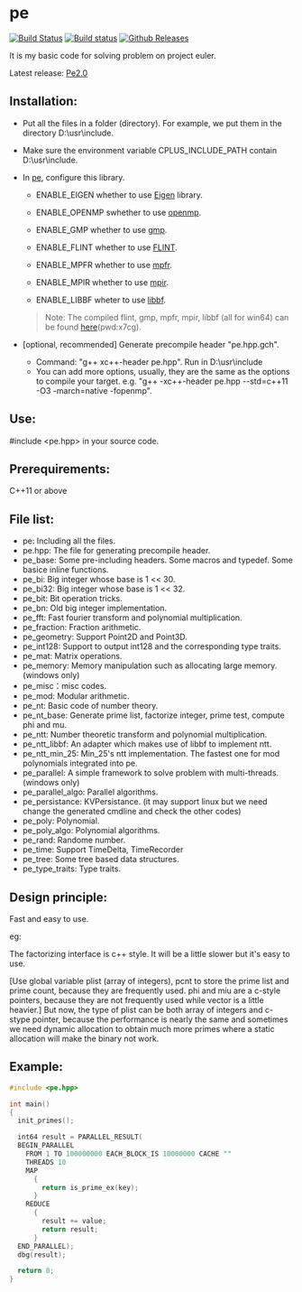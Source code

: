 pe
==

[![Build Status](https://travis-ci.org/baihacker/pe.svg?branch=master)](https://travis-ci.org/baihacker/pe)
[![Build status](https://ci.appveyor.com/api/projects/status/scaji00tde2gb7uy?svg=true)](https://ci.appveyor.com/project/baihacker/pe)
[![Github Releases](https://img.shields.io/github/release/baihacker/pe.svg)](https://github.com/baihacker/pe/releases)

It is my basic code for solving problem on project euler.

Latest release: [Pe2.0](https://github.com/baihacker/pe/releases)

Installation:
-------------
* Put all the files in a folder (directory). For example, we put them in the directory D:\usr\include.
* Make sure the environment variable CPLUS_INCLUDE_PATH contain D:\usr\include.
* In [pe](https://github.com/baihacker/pe/blob/master/pe), configure this library. 
  * ENABLE_EIGEN whether to use [Eigen](http://eigen.tuxfamily.org/index.php?title=Main_Page) library.
  
  * ENABLE_OPENMP swhether to use [openmp](http://www.openmp.org).
  
  * ENABLE_GMP whether to use [gmp](https://gmplib.org).
  
  * ENABLE_FLINT whether to use [FLINT](http://www.flintlib.org).
  
  * ENABLE_MPFR whether to use [mpfr](https://www.mpfr.org).
  
  * ENABLE_MPIR whether to use [mpir](http://mpir.org).
  
  * ENABLE_LIBBF wheter to use [libbf](https://bellard.org/libbf).
  
  > Note: The compiled flint, gmp, mpfr, mpir, libbf (all for win64) can be found [here](https://pan.baidu.com/s/1OI-vk3JJevYphIsFoNg_vA)(pwd:x7cg).

* [optional, recommended] Generate precompile header "pe.hpp.gch".
  * Command: "g++ xc++-header pe.hpp". Run in D:\usr\include
  * You can add more options, usually, they are the same as the options to compile your target. e.g. "g++ -xc++-header pe.hpp --std=c++11 -O3 -march=native -fopenmp".

Use:
----
#include <pe.hpp> in your source code.

Prerequirements:
----------------
C++11 or above

File list:
-----------
* pe: Including all the files.
* pe.hpp: The file for generating precompile header.
* pe_base: Some pre-including headers. Some macros and typedef. Some basice inline functions.
* pe_bi: Big integer whose base is 1 << 30.
* pe_bi32: Big integer whose base is 1 << 32.
* pe_bit: Bit operation tricks.
* pe_bn: Old big integer implementation.
* pe_fft: Fast fourier transform and polynomial multiplication.
* pe_fraction: Fraction arithmetic.
* pe_geometry: Support Point2D and Point3D.
* pe_int128: Support to output int128 and the corresponding type traits.
* pe_mat: Matrix operations.
* pe_memory: Memory manipulation such as allocating large memory. (windows only)
* pe_misc：misc codes.
* pe_mod: Modular arithmetic.
* pe_nt: Basic code of number theory.
* pe_nt_base: Generate prime list, factorize integer, prime test, compute phi and mu.
* pe_ntt: Number theoretic transform and polynomial multiplication.
* pe_ntt_libbf: An adapter which makes use of libbf to implement ntt.
* pe_ntt_min_25: Min_25's ntt implementation. The fastest one for mod polynomials integrated into pe.
* pe_parallel: A simple framework to solve problem with multi-threads. (windows only)
* pe_parallel_algo: Parallel algorithms.
* pe_persistance: KVPersistance. (it may support linux but we need change the generated cmdline and check the other codes)
* pe_poly: Polynomial.
* pe_poly_algo: Polynomial algorithms.
* pe_rand: Randome number.
* pe_time: Support TimeDelta, TimeRecorder
* pe_tree: Some tree based data structures.
* pe_type_traits: Type traits.

Design principle:
--------------------
Fast and easy to use.

eg:

The factorizing interface is c++ style. It will be a little slower but it's easy to use.

[Use global variable plist (array of integers), pcnt to store the prime list and prime count, because they are frequently used. phi and miu are a c-style pointers, because they are not frequently used while vector<int> is a little heavier.] But now, the type of plist can be both array of integers and c-stype pointer, because the performance is nearly the same and sometimes we need dynamic allocation to obtain much more primes where a static allocation will make the binary not work.

Example:
--------
```cpp
#include <pe.hpp>

int main()
{
  init_primes();

  int64 result = PARALLEL_RESULT(
  BEGIN_PARALLEL
    FROM 1 TO 100000000 EACH_BLOCK_IS 10000000 CACHE ""
    THREADS 10
    MAP
      {
        return is_prime_ex(key);
      }
    REDUCE
      {
        result += value;
        return result;
      }
  END_PARALLEL);
  dbg(result);

  return 0;
}
```
